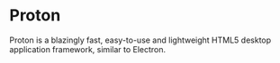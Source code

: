 # Proton
Proton is a blazingly fast, easy-to-use and lightweight HTML5 desktop application framework, similar to Electron.
